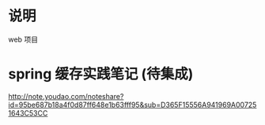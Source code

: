 # 说明
web 项目

# spring 缓存实践笔记  (待集成)
http://note.youdao.com/noteshare?id=95be687b18a4f0d87ff648e1b63fff95&sub=D365F15556A941969A007251643C53CC


    

